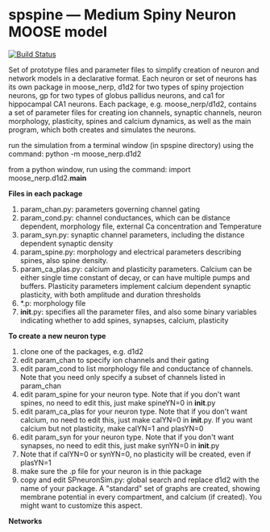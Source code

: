 # spspine — Medium Spiny Neuron MOOSE model

[![Build Status](https://semaphoreci.com/api/v1/neurord/spspine/branches/master/badge.svg)](https://semaphoreci.com/neurord/spspine)

Set of prototype files and parameter files to simplify creation of neuron and network models in a declarative format.
Each neuron or set of neurons has its own package in moose_nerp, d1d2 for two types of spiny projection neurons, gp for two types of globus pallidus neurons, and ca1 for hippocampal CA1 neurons.
Each package, e.g. moose_nerp/d1d2, contains a set of parameter files for creating ion channels, synaptic channels, neuron morphology, plasticity, spines and calcium dynamics, as well as the main program, which both creates and simulates the neurons.

run the simulation from a terminal window (in spspine directory) using the command:
python -m moose_nerp.d1d2

from a python window, run using the command:
import moose_nerp.d1d2.__main__

**Files in each package**

1. param_chan.py: parameters governing channel gating
2. param_cond.py: channel conductances, which can be distance dependent, morphology file, external Ca concentration and Temperature
3. param_syn.py: synaptic channel parameters, including the distance dependent synaptic density
4. param_spine.py: morphology and electrical parameters describing spines, also spine density.
5. param_ca_plas.py: calcium and plasticity parameters.  Calcium can be either single time constant of decay, or can have multiple pumps and buffers.  Plasticity parameters implement calcium dependent synaptic plasticity, with both amplitude and duration thresholds
6. *.p: morphology file
7. __init__.py: specifies all the parameter files, and also some binary variables indicating whether to add spines, synapses, calcium, plasticity

**To create a new neuron type**

1. clone one of the packages, e.g. d1d2 
2. edit param_chan to specify ion channels and their gating
3. edit param_cond to list morphology file and conductance of channels.  Note that you need only specify a subset of channels listed in param_chan
4. edit param_spine for your neuron type.  Note that if you don't want spines, no need to edit this, just make spineYN=0 in __init__.py
5. edit param_ca_plas for your neuron type.  Note that if you don't want calcium, no need to edit this, just make calYN=0 in __init__.py.  If you want calcium but not plasticity, make calYN=1 and plasYN=0
6. edit param_syn for your neuron type.  Note that if you don't want synapses, no need to edit this, just make synYN=0 in __init__.py
7. Note that if calYN=0 or synYN=0, no plasticity will be created, even if plasYN=1
8. make sure the .p file for your neuron is in thie package
9. copy and edit SPneuronSim.py: global search and replace d1d2 with the name of your package. A "standard" set of graphs are created, showing membrane potential in every compartment, and calcium (if created).  You might want to customize this aspect.

**Networks**
